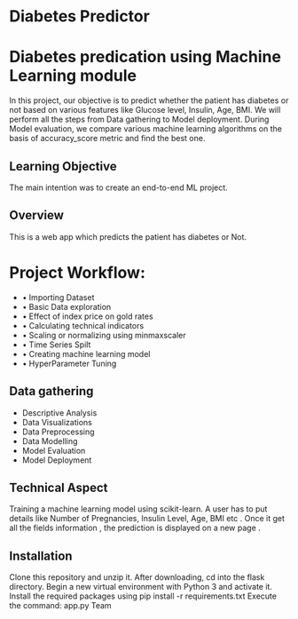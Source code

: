 # Diabetes Predictor

# Diabetes predication using Machine Learning module

In this project, our objective is to predict whether the patient has diabetes or not based on various features like Glucose level, Insulin, Age, BMI.
We will perform all the steps from Data gathering to Model deployment. During Model evaluation, we compare various machine learning algorithms on the basis of accuracy_score metric and find the best one.


## Learning Objective

The main intention was to create an end-to-end ML project.

## Overview

This is a web app which predicts the patient has diabetes or Not.

# Project Workflow:

* • Importing Dataset
* • Basic Data exploration
* • Effect of index price on gold rates
* • Calculating technical indicators
* • Scaling or normalizing using minmaxscaler
* • Time Series Spilt
* • Creating machine learning model
* • HyperParameter Tuning

## Data gathering

* Descriptive Analysis
* Data Visualizations
* Data Preprocessing
* Data Modelling
* Model Evaluation
* Model Deployment

## Technical Aspect

Training a machine learning model using scikit-learn.
A user has to put details like Number of Pregnancies, Insulin Level, Age, BMI etc .
Once it get all the fields information , the prediction is displayed on a new page .


## Installation

Clone this repository and unzip it.
After downloading, cd into the flask directory.
Begin a new virtual environment with Python 3 and activate it.
Install the required packages using pip install -r requirements.txt
Execute the command: app.py
Team
